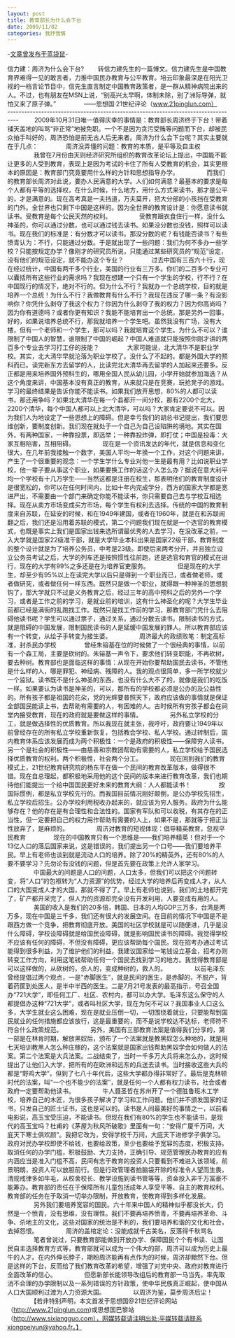 ```yaml
---
layout: post
title: 教育部长为什么会下台
date: 2009/11/02
categories: 我抒我情
---
```


-[文章曾发布于蓝袋鼠](http://landaishu.hi2net.com/home/blog_read.asp?id=4175&blogid=77092)-


 信力建：周济为什么会下台?
　　转信力建先生的一篇博文。信力建先生是中国教育界难得一见的敢言者，力推中国民办教育与公平教育。培云印象最深是在阳光卫视的一档言论节目中，信先生直言制定中国教育政策者，是一群从精神病院出来的人。不过，也有朋友在MSN上说，“别高兴太早啊，体制未除，别了洲际导弹，就怕又来了原子弹。”
　　
　　——思想国·21世纪评论（www.21pinglun.com）
　　
　　----------------------------------------------------------------------------------
　　 2009年10月31日唯一值得庆幸的事情是：教育部长周济终于下台！带着铺天盖地的叫骂“非正常”地被免职。一个不是因为贪污受贿等问题而下台，却被民众拍手叫好的，周济恐怕是前无古人后无来者。周济为什么会下台呢？其实主要就在于几点：
　　 
　　周济没弄懂的问题：教育的本质，是平等及自主权
　　 
　　我曾在7月份由天则经济研究所组织的教育改革论坛上提出，中国能不能让更多的人受到教育，表现上是因为考试的卡住了所有人受教育的机会，其实更根本的原因是：教育部门究竟要用什么样的方针和思想指导办学。
　　 
　　而我们的教育部长周济对此说，要办人民满意的大学。人们如何满意？最基本的要求是每个人都有平等的选择权，在什么时候，什么地方，用什么方式来读书，那才是公平的，才是满意的。现在高考真是一夫挡道，万夫莫开，把大分部的小孩挡在受教育的门外。全世界也只剩下中国是这样的。因为全世界的教育设计是：你愿意读书就读书。受教育是每个公民天然的权利。
　　 
　　受教育跟衣食住行一样，没什么神圣的，你可以通过分数，也可以通过钱去读书。如果没分数也没钱，照样可以读书。现在我们的标准是：有分数才可以读书。那没分数的呢？有钱能否读书？有些愤青认为：不行，只能通过分数。于是就出现了一些问题：我们为何不多办一些学校？只能按规定办学？像刚才的研究员所说，只能通过某些研究员的“规范”设定，没有他们的规范设定，就不能办这个专业？
　　 
　　过去中国有三百六十行，现在经过统计，中国有两千多个行业，美国的行业有三万多。你们的二百多个专业可以囊括所有这些行业的需求吗？我现在想建一个只有一个学生的学校，行不行？在中国现行的情况下，绝对不行的。但为什么不行？我就办一个总统学校，目的就是培养一个总统！为什么不行？我做教育有什么不行？我现在违反了哪一条？有没影响你？你凭什么剥夺了我这个权力？你因为什么剥夺了我的权力？因为你高尚吗？因为你有道德吗？或者你更有知识？我能不能培育出一个总统，那是另外一回事。好的，如果说培养总统不行，那我就培养一个学生吧。虽然我没有广场，没有大楼，但有一个老师和一个学生，那可以吗？我就培育这个学生。为什么不可以？谁限制了中国人的智慧，谁限制了中国的崛起？中国人难道就只能按照你刚才讲的两百多个专业去学习打工仔的技能？
　　 
　　大家可能说，北大清华不是职业学校。其实，北大清华早就沦落为职业学校了。没什么了不起的。都是外国大学的预科而已。读完新东方去留学的人，比读完北大清华再去留学的人加起来还要多。反正都是用来培养国外预科生的，哪用全国人民从幼儿园，小学开始就参加海选？从这个角度来讲，中国基本没有真正的教育，从来就只是在竞赛，玩抢凳子的游戏。学习的最终结果是告诉你能不能读书。如果我们放开思想，80%的人都可以读书，那还用争吗？如果北大清华在每一个县都开一间分校，那有2200个北大，2200个清华，每个中国人都可以上北大清华，可以吗？大家肯定要说不可以。因为我们人为地设定了一些思想上的障碍。但是幸亏我们的胡总书记提出，我们要思维创新，要制度创新。我们现在就处于一个自己为自己设陷阱的境地。其实在国外，有两种国家，一种靠投票，即选举；一种靠投炸弹，即打仗；中国是投毒：大家互相陷害，互相阻碍。
　　 
　　现在是一个资讯发达的年代，就是信息和变化很大，在几年前我接触一个数字，美国人平均一年换一个工作，对这个问题来讲，产生了一个很重要的观念：一个学生学什么专业对他一生是最有用？比如说职业学校，他一辈子要从事这个职业，如果要换工作的话这个人怎么办？据说在意大利平均一个学校有十几万学生——当然这都是注册在校生，那表明他们的教育制度设计是很宽松的，你可以在任何时间内，比如十年内完成学分，西方的国家大学都是宽进严出，不需要由一个部门来确定你能不能读书，你只需要自己去与学校互相选择。现在从卖方市场变成买方市场，每个学生有权利去选择。传统的中国的教育制度来自苏联，在延安的时候，和在1949年建国，或者在1960年，就是在和苏联闹翻之后，我们还是沿用着苏联的模式，第二个问题我们现在就是一个选官的教育模式，也既是事实上我们是国家出钱来选所谓最优秀的人去学习，在没改革之前，一入大学就是国家22级准干部，就是大学毕业本科出来是国家22级干部，教育制度的整个设计就是为了培养公务员，中考是23级。即使后来两考分开，并且独立设立公务员考试之后，大学的列车还是按照惯性往前跑，还是选官和育官的模式在进行，现在的大学有99%之多还是在为培养官吏服务。
　　 
　　但是现在的大学生，却至少有95%以上在读完大学以后只是得到一个职业而已，或者做老师，或者做研究，或者做任何一样东西。既然只是做一个职业，就得跟一种神圣的思想脱钩了，那大学就只不过是义务教育之后，经过三年的高中预科之后的另外一个学习，或者是工作之前的学习，是就业前的培训，这有什么神圣化的呢？大学生毕业前都已经是满街的乱跑找工作。既然只是找工作前的学习，那教育部门凭什么去阻碍他读书呢？学生可以通过票子，通过关系，通过分数去读书。限制读书的方式，就是阻碍的中国发展，限制国民读书的人是延缓中国发展的罪人。所以教育部应该有一个转变，从绘子手转变为接生婆。
　　 
　　周济最大的政绩败笔：制定高标准，封杀民办学校
　　 
　　曾经朱镕基在位的时候做了一个很经典的事情，以前有一个森工局，主要是砍树的。朱镕基一声令下，要求他们转变职能，不再砍树，要去种树。教育部也是面临这样的事情：从现在开始你要帮助国民去读书，不管他是什么样的人，哪是罪犯、神经病、残障的人。我的观点很简单，多一所学校就少一个监狱。读书既不是什么神圣的东西，也没有什么大不了的，就像是我们的吃饭一样。如果要认为读书是神圣的，可以，那所有的学校都必须是公办的及公益性的。所有孩子都是祖国的花朵，党的光辉要普照天下，政府应该做的事情就是保证全部国民能读上书，去帮助有需要的人，有困难的人。古时候所有穷孩子都会在祠堂内接受教育，现在的政府就是要做这样的事情。
　　 
　　另外私立学校的分工，就是做选择性的优质教育。所以我现在就主张，我呼吁，政府要让1949年以前曾经存在的所有私立学校重新恢复，包括教会学校、私人学校。通过转制后，国内教育体系应该发展而成为两个积极性：一个是政府的积极性——保障穷人读书。另一个是社会的积极性——由慈善和宗教团帮助有需要的人，私立学校给予国民选择优质教育的权利。两个积极性，社会两个分工。
　　 
　　现在回到我们的教育模式上，21世纪教育研究院的杨东平在做一个民间的教育改革版本，做得很不错。现在自总理起，都积极地采用他的这个民间的版本来进行教育改革，我们也期待他们能提出一个给中国国民更好未来的教育大纲：人人都能读书！
　　 
　　按国际惯例，都是私立学校先行的。而我国目前情况刚好颠倒，是公办学校先招生，私立学校后招生。公办学校利用税收办起来的，就应该为穷人服务。政府为什么能够存在？他的存在是有合理性和合法性的。国家有军队和可以收税，有其存在的正当性，但一定要把自己的权力用作帮助有需要的人上，如果不是，那就等于把正当性放弃了，是麻烦的。
　　 
　　周济对教育的短视体现：倡导精英教育，忽视平民教育
　　 
　　现在的中国教育只有一个思维是——我们培养精英！但对于一个13亿人口的落后国家来说，这是错误的，我们提出另一个口号——我们要培养平民。早上有老师也谈到就是流动人口的培养。除了20%的精英外，还有80%的人要不要学习？先勿论有没钱的问题，但是首先要在政策上允许人家学习。
　　 
　　中国最大的问题是人口的问题，人口太多，但我们可以把这个问题转变，将“人口”的包袱转为“人力资源”的优势，经过大学的培养后再变成人才，从人口的大国变成人才的大国，那就不得了了。早上有老师也说到，我们的土地都开完了，矿产都开采完了，但人力的资源却完全没有开发利用，人要变成有用的人。
　　 
　　美国的收入是我们的20多倍，韩国、日本的人均GDP三万多，台湾是两万多，现在中国是三千多，我们还有很大的发展空间。在目前的情况下中国是不是跟西方做一个竞争，把教育彻底开放。美国的社区学校就是可以随便进，几乎是没什么障碍，学校设障碍就是给国民设障碍，就是影响国民读书的障碍。我觉得学校不应该有任何的障碍，不但没有障碍，更应该帮助每个国民。现在招考办通过考试能得到很多利益，为了维护他们的利益，我建议国家给一笔钱设立基金，招考办则转变工作方向，利用这笔钱帮助任何一个国民去找到学习的地方。我觉得教育部是可以这样做的，从砍树的，杀人的，变成种树的，救人的。
　　 
　　以前毛泽东曾经提倡过两个观点，一是“赤脚医生”，就是民间的医生，是赤脚的，不脱产，背着药筐到处医人，是半中半西的医生。二是7月21号发表的最高指示，号召全国办“721大学”，即任何工厂、社区、农村内，都可以办大学。毛泽东这么保守的人都提倡办这种“721大学”，或者叫社区大学，现在为何不可以？我国事业人口这么多，大学生就业这么困难，现在是就业压倒一切，一切围绕着就业，只要能帮到国民就业的任何措施都应该放行，这是最重要的，而不是说学校达不达标，老师符不符合什么政策规范。
　　 
　　另外，美国有三部教育法案是值得我们分享的，第一部是在林肯时期，解放黑奴后，颁布了一个法案就是教黑奴怎么种地的，就是用七天培训教黑人怎么种庄稼的，这个法案就是国家出钱帮助黑奴学会如何做人的法案。第二个法案是大兵法案。二战结束了，当时一千多万大兵将来怎么办，这时候提出了让他们入大学，把所有的在欧洲和远东的兵送去读书。当时接收这些大兵的都是“野鸡大学”，但到了七八十年代后，这些大学都办得非常好了。最后是克林顿时代的法案，叫“一个也不能少的法案”，就是任何一个人都有权力读书，社会或者政府一定要帮助他读书。
　　 
　　牛人聂圣哲在苏州开了一个德胜鲁班木工学校，培养自己的木匠，为很多孩子解决了学习和工作问题。他们并不颁发国家的证书，只发自己的匠士证书，这也是可以的。读书是人间最美好的事情之一，以前看电影说，高玉宝受压迫，不能读书。但现在我们有80%的学生也不能读书，是现代的高玉宝吗？杜甫的《茅屋为秋风所破歌》里面有一句：“安得广厦千万间，大庇天下寒士俱欢颜”。我把它改为，安得学校千万间，大庇天下进修学子俱学习。政府对民办学校即使不给钱，也要给政策，至少也要给予宽容的态度，积极支持。取消任何的办学门槛，积极鼓励、大力支持，正确引导、规范管理民办教育的应有内涵应当是准入门槛不高，民间有志于教育的投资人只要看到不难进入该领域，前景明朗，投资人可以放胆前行。但是行政管理者拍脑袋开除的标准令人望而生畏，清规戒律多如牛毛，从校舍校长、教学设施到读书管等等，资金投入非千万富豪不能筹办。教育部的责任在于保障所有儿童包括成年人享受平等、自主的教育权利。教育部的任务在于取消一切举办限制，开放教育，使教育得到多样化发展。
　　 
　　另外我们要培养宽容的国民。六十年来中国人的精神似乎都没长大，仍然是一个愤青，没有思维，没有理性。我们不要再培养愤青，不要再培养革命、斗争、杀地主的文化，这些对国家的统治是不利的，我们要培养和谐的文化和社会，去掉怨恨。
　　 
　　周济的盖棺定论：没能成就千古美名，反落得千秋骂名
　　 
　　笔者曾说过，只要教育部能做到开放办学、保障国民个个有书读、让国民自主选择教育方式等，教育部就可以成为一个伟大的部，周济可以成为历史上最牛的人才。在内外伸长脖子，期盼周济能再有点作为的时候，周济却黯然下台。但是这样的下台，反而给了我们教育改革的希望，增强了对党中央、政府对教育进行全面改革的信心。
　　 
　　但愿新部长能领导改组后的教育部一马当先，率先取消不合理的办学限制以及一系列错误的方针政策，使中华民族真正崛起，使中国从人口大国顺利过渡为人力资源大国。
　　 
　　以周济为鉴，莫步周济后尘！ 
　　
　　【若非特别声明，本文首发于思想国@21世纪评论网站（http://www.21pinglun.com)或思想国巴黎站（http://www.sixiangguo.com），网媒转载请注明出处;平媒转载请联系xiongpeiyun@yahoo.fr。】
　　
